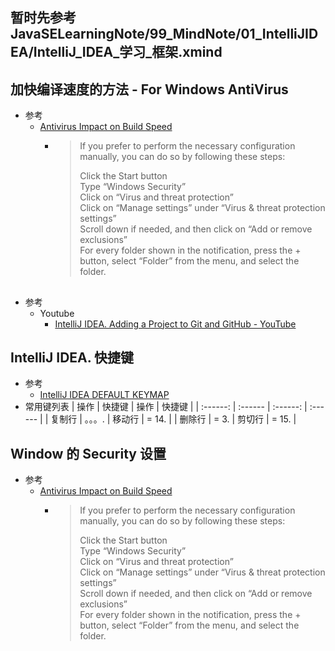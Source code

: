
## 暂时先参考 JavaSELearningNote/99_MindNote/01_IntelliJIDEA/IntelliJ_IDEA_学习_框架.xmind


## 加快编译速度的方法 - For Windows AntiVirus
   * 参考
      + [Antivirus Impact on Build Speed](https://intellij-support.jetbrains.com/hc/en-us/articles/360006298560)<br>
         - >If you prefer to perform the necessary configuration manually, you can do so by following these steps:
           >
           >Click the Start button<br>
           >Type “Windows Security”<br>
           >Click on “Virus and threat protection”<br>
           >Click on “Manage settings” under “Virus & threat protection settings”<br>
           >Scroll down if needed, and then click on “Add or remove exclusions”<br>
           >For every folder shown in the notification, press the + button, select “Folder” from the menu, and select the folder.<br>
           
## 
   * 参考
      + Youtube
         - [IntelliJ IDEA. Adding a Project to Git and GitHub - YouTube](https://www.youtube.com/watch?v=mf2-MOl0VXY)<br>

## IntelliJ IDEA. 快捷键
   * 参考
      + [IntelliJ IDEA DEFAULT KEYMAP](https://resources.jetbrains.com/storage/products/intellij-idea/docs/IntelliJIDEA_ReferenceCard.pdf)<br>
   * 常用键列表
   | 操作 | 快捷键 | 操作 | 快捷键 |
   | :------: | :------ | :------: | :------ |
   | 复制行 | 。。。. | 移动行 | = 14. |
   | 删除行 | = 3. | 剪切行 | = 15. |
## Window 的 Security 设置
   * 参考
      + [Antivirus Impact on Build Speed](https://intellij-support.jetbrains.com/hc/en-us/articles/360006298560)<br>
         - >If you prefer to perform the necessary configuration manually, you can do so by following these steps:<br>
           >
           >Click the Start button<br>
           >Type “Windows Security”<br>
           >Click on “Virus and threat protection”<br>
           >Click on “Manage settings” under “Virus & threat protection settings”<br>
           >Scroll down if needed, and then click on “Add or remove exclusions”<br>
           >For every folder shown in the notification, press the + button, select “Folder” from the menu, and select the folder.<br>
